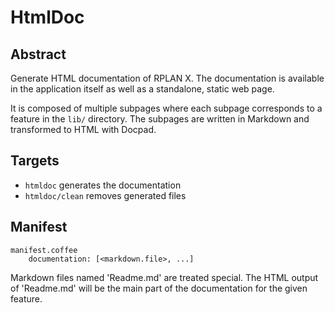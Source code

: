 # HtmlDoc

## Abstract

Generate HTML documentation of RPLAN X. The documentation is available in the application itself as
well as a standalone, static web page.

It is composed of multiple subpages where each subpage corresponds to a feature
in the `lib/` directory. The subpages are written in Markdown and transformed to
HTML with Docpad.

## Targets

- `htmldoc` generates the documentation
- `htmldoc/clean` removes generated files

## Manifest

    manifest.coffee
        documentation: [<markdown.file>, ...]

Markdown files named 'Readme.md' are treated special. The HTML output of 'Readme.md' will be the main part of the
documentation for the given feature.
